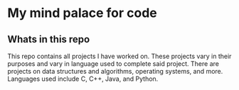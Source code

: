 # My mind palace for code

## Whats in this repo
This repo contains all projects I have worked on. These projects vary in their purposes and vary in language used to complete said project. There are projects on data structures and algorithms, operating systems, and more. Languages used include C, C++, Java, and Python.
